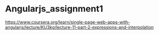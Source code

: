 # Angularjs_assignment1
https://www.coursera.org/learn/single-page-web-apps-with-angularjs/lecture/KU3kg/lecture-11-part-2-expressions-and-interpolation
